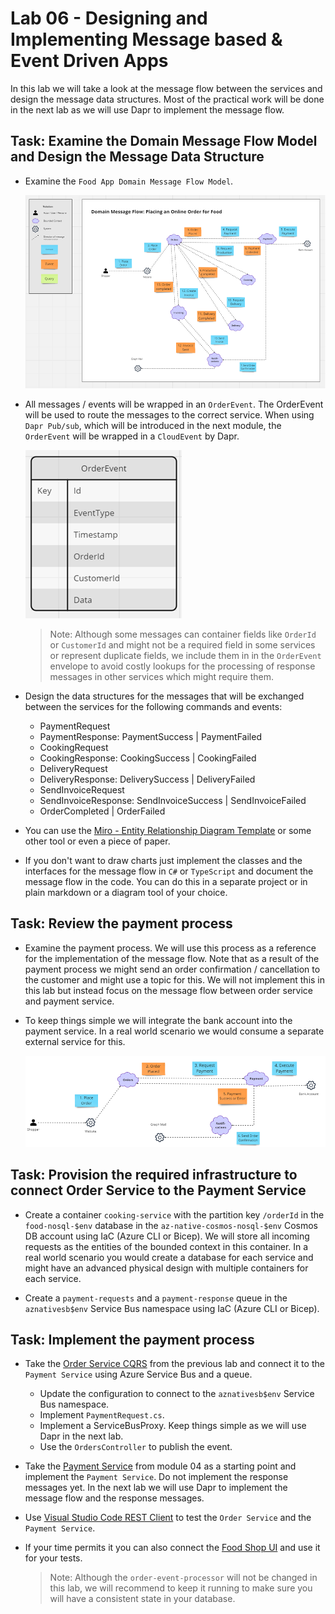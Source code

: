 # Lab 06 - Designing and Implementing Message based & Event Driven Apps

In this lab we will take a look at the message flow between the services and design the message data structures. Most of the practical work will be done in the next lab as we will use Dapr to implement the message flow.

## Task: Examine the Domain Message Flow Model and Design the Message Data Structure

- Examine the `Food App Domain Message Flow Model`. 

    ![message-flow-model](_images/message-flow.png)

- All messages / events will be wrapped in an `OrderEvent`. The OrderEvent will be used to route the messages to the correct service. When using `Dapr Pub/sub`, which will be introduced in the next module, the `OrderEvent` will be wrapped in a `CloudEvent` by Dapr.

    ![order-event](_images/order-event.png)
    
    >Note: Although some messages can container fields like `OrderId` or `CustomerId` and might not be a required field in some services or represent duplicate fields, we include them in in the `OrderEvent` envelope to avoid costly lookups for the processing of response messages in other services which might require them.

- Design the data structures for the messages that will be exchanged between the services for the following commands and events:

    - PaymentRequest    
    - PaymentResponse: PaymentSuccess | PaymentFailed
    - CookingRequest
    - CookingResponse: CookingSuccess | CookingFailed
    - DeliveryRequest
    - DeliveryResponse: DeliverySuccess | DeliveryFailed
    - SendInvoiceRequest
    - SendInvoiceResponse: SendInvoiceSuccess | SendInvoiceFailed
    - OrderCompleted | OrderFailed

- You can use the [Miro - Entity Relationship Diagram Template](https://miro.com/templates/entity-relationship-diagram/) or some other tool or even a piece of paper.

- If you don't want to draw charts just implement the classes and the interfaces for the message flow in `C#` or `TypeScript` and document the message flow in the code. You can do this in a separate project or in plain markdown or a diagram tool of your choice.

## Task: Review the payment process

- Examine the payment process. We will use this process as a reference for the implementation of the message flow. Note that as a result of the payment process we might send an order confirmation / cancellation to the customer and might use a topic for this. We will not implement this in this lab but instead focus on the message flow between order service and payment service.

- To keep things simple we will integrate the bank account into the payment service. In a real world scenario we would consume a separate external service for this.

    ![payment-process](_images/payment-process.png)

## Task: Provision the required infrastructure to connect Order Service to the Payment Service

- Create a container `cooking-service` with the partition key `/orderId` in the `food-nosql-$env` database in the `az-native-cosmos-nosql-$env` Cosmos DB account using IaC (Azure CLI or Bicep). We will store all incoming requests as the entities of the bounded context in this container. In a real world scenario you would create a database for each service and might have an advanced physical design with multiple containers for each service.

- Create a `payment-requests` and a `payment-response` queue in the `aznativesb$env` Service Bus namespace using IaC (Azure CLI or Bicep).

## Task: Implement the payment process

- Take the [Order Service CQRS](./starter/orders-service-cqrs/) from the previous lab and connect it to the `Payment Service` using Azure Service Bus and a queue. 
    - Update the configuration to connect to the `aznativesb$env` Service Bus namespace.
    - Implement `PaymentRequest.cs`.
    - Implement a ServiceBusProxy. Keep things simple as we will use Dapr in the next lab.
    - Use the `OrdersController` to publish the event. 

- Take the [Payment Service](./starter/payment-service/) from module 04 as a starting point and implement the `Payment Service`. Do not implement the response messages yet. In the next lab we will use Dapr to implement the message flow and the response messages.

- Use [Visual Studio Code REST Client](https://marketplace.visualstudio.com/items?itemName=humao.rest-client) to test the `Order Service` and the `Payment Service`.

- If your time permits it you can also connect the [Food Shop UI](/app/web/food-shop/) and use it for your tests.

    >Note: Although the `order-event-processor` will not be changed in this lab, we will recommend to keep it running to make sure you will have a consistent state in your database.